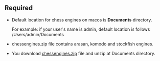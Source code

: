## Required

- Default location for chess engines on macos is <b>Documents</b> directory.

  For example: if your user's name is admin, default location is follows /Users/admin/Documents

- chessengines.zip file contains arasan, komodo and stockfish engines.

- You download [chessengines.zip](https://github.com/AKKPP/1.4.6-ChessCoin032-with-chess-engines/raw/main/chessengines/mac/chessengines.zip?download=) file and unzip at Documents directory.




